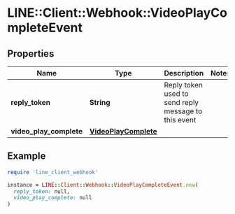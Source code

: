 # LINE::Client::Webhook::VideoPlayCompleteEvent

## Properties

| Name | Type | Description | Notes |
| ---- | ---- | ----------- | ----- |
| **reply_token** | **String** | Reply token used to send reply message to this event |  |
| **video_play_complete** | [**VideoPlayComplete**](VideoPlayComplete.md) |  |  |

## Example

```ruby
require 'line_client_webhook'

instance = LINE::Client::Webhook::VideoPlayCompleteEvent.new(
  reply_token: null,
  video_play_complete: null
)
```


